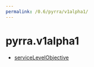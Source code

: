 ```yaml
---
permalink: /0.6/pyrra/v1alpha1/
---
```


# pyrra.v1alpha1



* [serviceLevelObjective](serviceLevelObjective.md)